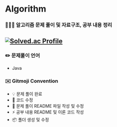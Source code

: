 # Algorithm
### 👩🏻‍💻 알고리즘 문제 풀이 및 자료구조, 공부 내용 정리

[![Solved.ac Profile](http://mazassumnida.wtf/api/v2/generate_badge?boj=seha7527)](https://solved.ac/seha7527/)
---

### ✏️ 문제풀이 언어
- Java

### ✉️ Gitmoji Convention
- :bulb: 문제 풀이 완료
- :hammer: 코드 수정
- :memo: 문제 풀이 README 파일 작성 및 수정
- :zap: 공부 내용 README 및 이론 코드 작성
- :package: 폴더 생성 및 수정